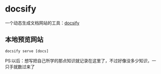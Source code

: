 # docsify

一个动态生成文档网站的工具：[docsify](https://docsify.js.org/#/zh-cn/quickstart)

## 本地预览网站

`docsify serve [docs]`



PS:以后：想写把自己所学的那点知识就记录在这里了，不过好像没多少知识，一只手就数过来了


